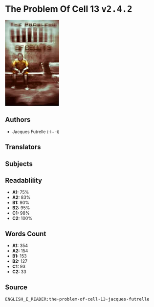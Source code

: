 # The Problem Of Cell 13 <kbd>v2.4.2</kbd>

![](./cover.medium.jpg "")

## Authors


 - Jacques Futrelle <small>(-1 - -1)</small>

## Translators



## Subjects



## Readablility


 - **A1:** 75%
 - **A2:** 83%
 - **B1:** 90%
 - **B2:** 95%
 - **C1:** 98%
 - **C2:** 100%

## Words Count


 - **A1:** 354
 - **A2:** 154
 - **B1:** 153
 - **B2:** 127
 - **C1:** 93
 - **C2:** 33

## Source


<kbd>ENGLISH_E_READER:the-problem-of-cell-13-jacques-futrelle</kbd>
